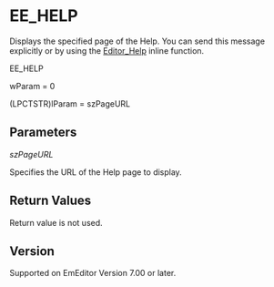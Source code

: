 # EE\_HELP

Displays the specified page of the Help. You can send this message explicitly or
by using the [Editor\_Help](../macro/editor_help) inline function.

EE\_HELP

wParam = 0

(LPCTSTR)lParam = szPageURL

## Parameters

_szPageURL_

Specifies the URL of the Help page to display.

## Return Values

Return value is not used.

## Version

Supported on EmEditor Version 7.00 or later.
